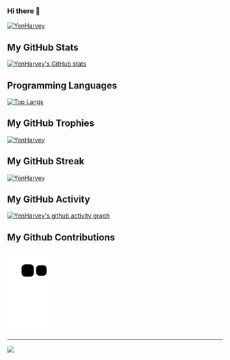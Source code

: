 ### Hi there 👋

[![YenHarvey](https://readme-typing-svg.demolab.com/?lines=First+line+of+text;Second+line+of+text)](https://git.io/typing-svg)

<!-- ![Metrics](https://metrics.lecoq.io/Yenharvey?template=classic&lines=1&base=header%2C%20activity%2C%20community%2C%20repositories%2C%20metadata&base.indepth=false&base.hireable=false&base.skip=false&lines=false&lines.sections=base&lines.repositories.limit=4&lines.history.limit=1&lines.delay=0&config.timezone=Asia%2FHong_Kong) -->
<!--
**YenHarvey/YenHarvey** is a ✨ _special_ ✨ repository because its `README.md` (this file) appears on your GitHub profile.

Here are some ideas to get you started:

- 🔭 I’m currently working on ...
- 🌱 I’m currently learning ...
- 👯 I’m looking to collaborate on ...
- 🤔 I’m looking for help with ...
- 💬 Ask me about ...
- 📫 How to reach me: ...
- 😄 Pronouns: ...
- ⚡ Fun fact: ...
-->

## My GitHub Stats

[![YenHarvey's GitHub stats](https://github-readme-stats.vercel.app/api?username=YenHarvey)](https://github.com/anuraghazra/github-readme-stats)

## Programming Languages

[![Top Langs](https://github-readme-stats.vercel.app/api/top-langs/?username=YenHarvey&layout=compact)](https://github.com/anuraghazra/github-readme-stats)

## My GitHub Trophies

[![YenHarvey](https://github-profile-trophy.vercel.app/?username=YenHarvey&row=2&column=3)](https://github.com/ryo-ma/github-profile-trophy)

## My GitHub Streak

[![YenHarvey](https://github-readme-streak-stats.herokuapp.com/?user=YenHarvey)](https://git.io/streak-stats)

## My GitHub Activity

[![YenHarvey's github activity graph](https://github-readme-activity-graph.vercel.app/graph?username=YenHarvey&theme=github)](https://github.com/ashutosh00710/github-readme-activity-graph)

## My Github Contributions

![](https://raw.githubusercontent.com/YenHarvey/YenHarvey/main/assets/github-contribution-grid-snake.svg)

<!-- 花式分割线 -->
---

![](https://visitor-badge.glitch.me/badge?page_id=YenHarvey.readme)